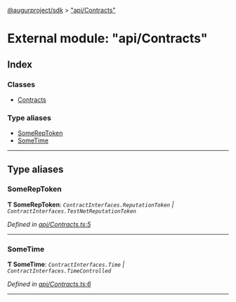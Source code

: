 [@augurproject/sdk](../README.md) > ["api/Contracts"](../modules/_api_contracts_.md)

# External module: "api/Contracts"

## Index

### Classes

* [Contracts](../classes/_api_contracts_.contracts.md)

### Type aliases

* [SomeRepToken](_api_contracts_.md#somereptoken)
* [SomeTime](_api_contracts_.md#sometime)

---

## Type aliases

<a id="somereptoken"></a>

###  SomeRepToken

**Ƭ SomeRepToken**: *`ContractInterfaces.ReputationToken` \| `ContractInterfaces.TestNetReputationToken`*

*Defined in [api/Contracts.ts:5](https://github.com/AugurProject/augur/blob/1991ef64ef/packages/augur-sdk/src/api/Contracts.ts#L5)*

___
<a id="sometime"></a>

###  SomeTime

**Ƭ SomeTime**: *`ContractInterfaces.Time` \| `ContractInterfaces.TimeControlled`*

*Defined in [api/Contracts.ts:6](https://github.com/AugurProject/augur/blob/1991ef64ef/packages/augur-sdk/src/api/Contracts.ts#L6)*

___

